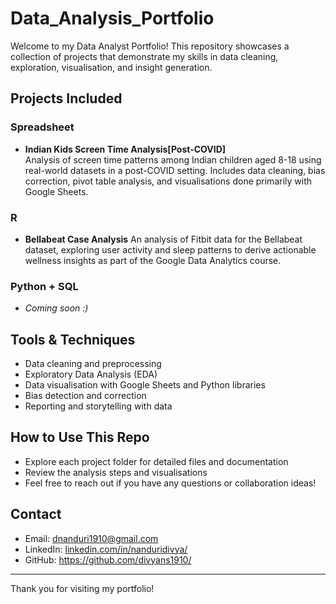 # Data_Analysis_Portfolio

Welcome to my Data Analyst Portfolio! This repository showcases a collection of projects that demonstrate my skills in data cleaning, exploration, visualisation, and insight generation.

## Projects Included

### Spreadsheet 
- **Indian Kids Screen Time Analysis[Post-COVID]**  
  Analysis of screen time patterns among Indian children aged 8-18 using real-world datasets in a post-COVID setting. Includes data cleaning, bias correction, pivot table analysis, and visualisations done primarily with Google Sheets.

### R
- **Bellabeat Case Analysis**
  An analysis of Fitbit data for the Bellabeat dataset, exploring user activity and sleep patterns to derive actionable wellness insights as part of the Google Data Analytics course.

### Python + SQL
- *Coming soon :)*

## Tools & Techniques

- Data cleaning and preprocessing  
- Exploratory Data Analysis (EDA)  
- Data visualisation with Google Sheets and Python libraries  
- Bias detection and correction  
- Reporting and storytelling with data

## How to Use This Repo

- Explore each project folder for detailed files and documentation  
- Review the analysis steps and visualisations  
- Feel free to reach out if you have any questions or collaboration ideas!

## Contact

- Email: dnanduri1910@gmail.com  
- LinkedIn: [linkedin.com/in/nanduridivya/](linkedin.com/in/nanduridivya/) 
- GitHub: https://github.com/divyans1910/

---

Thank you for visiting my portfolio!

